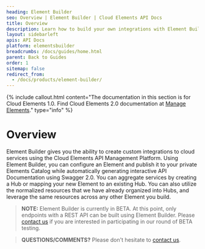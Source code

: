 ```yaml
---
heading: Element Builder
seo: Overview | Element Builder | Cloud Elements API Docs
title: Overview
description: Learn how to build your own integrations with Element Builder.
layout: sidebarleft
apis: API Docs
platform: elementsbuilder
breadcrumbs: /docs/guides/home.html
parent: Back to Guides
order: 1
sitemap: false
redirect_from:
  - /docs/products/element-builder/
---
```


{% include callout.html content="The documentation in this section is for Cloud Elements 1.0. Find Cloud Elements 2.0 documentation at <a href=../elements/index.html>Manage Elements</a>." type="info" %}

# Overview

Element Builder gives you the ability to create custom integrations to cloud services using the Cloud Elements API Management Platform.  Using Element Builder, you can configure an Element and publish it to your private Elements Catalog while automatically generating interactive API Documentation using Swagger 2.0. You can aggregate services by creating a Hub or mapping your new Element to an existing Hub. You can also utilize the normalized resources that we have already organized into Hubs, and leverage the same resources across any other Element you build.

> **NOTE:** Element Builder is currently in BETA.  At this point, only endpoints with a REST API can be built using Element Builder.  Please [contact us](mailto:support@cloud-elements.com) if you are interested in participating in our round of BETA testing.

> **QUESTIONS/COMMENTS?** Please don't hesitate to [contact us](mailto:support@cloud-elements.com).
